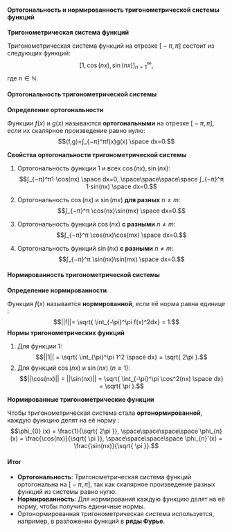 #### Ортогональность и нормированность тригонометрической системы функций

**Тригонометрическая система функций**

Тригонометрическая система функций на отрезке $\text{[}-\pi, \pi\text{]}$ состоит из следующих функций:
$$[1, \cos(nx), \sin(nx)]_{n=1}^\infty,$$
где $n \in \mathbb{N}$.

#### Ортогональность тригонометрической системы

**Определение ортогональности**

Функции $f(x)$ и $g(x)$ называются **ортогональными** на отрезке $\text{[}-\pi, \pi\text{]}$, если их скалярное произведение равно нулю:
$$⟨f,g⟩=∫_{−π}^π​f(x)g(x) \space dx=0.$$

**Свойства ортогональности тригонометрической системы**

1. Ортогональность функции $1$ и всех $\cos(nx), \sin⁡(nx):$
	$$∫_{−π}^π​1⋅\cos(nx) \space dx=0, \space\space\space\space ∫_{−π}^π​1⋅sin(nx) \space dx=0.$$

2. Ортогональность $\cos(nx)$ и $\sin⁡(mx)$ **для разных** $n \not = m:$
	$$∫_{−π}^π \cos(nx)\sin(mx) \space dx=0.$$
3. Ортогональность функций $\cos(nx)$ **с разными** $n \not = m:$
	$$∫_{−π}^π \cos(nx)\cos(mx) \space dx=0.$$
4. Ортогональность функций $\sin(nx)$ **с разными** $n \not = m:$
	$$∫_{−π}^π \sin(nx)\sin(mx) \space dx=0.$$

#### Нормированность тригонометрической системы

**Определение нормированности**

Функция $f(x)$ называется **нормированной**, если её норма равна единице $:$
$$||f||= \sqrt{ \int_{-\pi}^\pi f(x)^2dx} = 1.$$
**Нормы тригонометрических функций**

1. Для функции $1:$
	$$||1|| = \sqrt{ \int_{\pi}^\pi 1^2 \space dx} = \sqrt{ 2\pi }.$$
2. Для функций $\cos(nx)$ и $\sin(nx)$ $(n \geq 1):$
	$$||\cos(nx)|| = ||\sin(nx)|| = \sqrt{ \int_{-\pi}^\pi \cos^2(nx) \space dx} = \sqrt{ \pi }.$$

**Нормированные тригонометрические функции**

Чтобы тригонометрическая система стала **ортонормированной**, каждую функцию делят на её норму $:$
$$\phi_{0} (x) = \frac{1}{\sqrt{ 2\pi }}, \space\space\space\space \phi_{n}(x) = \frac{\cos(nx)}{\sqrt{ \pi }}, \space\space\space\space \phi_{n}'(x) = \frac{\sin(nx)}{\sqrt{ \pi }}.$$

#### Итог

- **Ортогональность**: Тригонометрическая система функций ортогональна на $\text{[}-\pi, \pi\text{]}$, так как скалярное произведение разных функций из системы равно нулю.
- **Нормированность**: Для нормирования каждую функцию делят на её норму, чтобы получить единичные нормы.
- Ортонормированная тригонометрическая система используется, например, в разложении функций в **ряды Фурье**.
